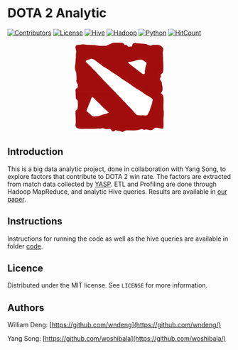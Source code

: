 # DOTA 2 Analytic



[![Contributors](https://img.shields.io/badge/contributors-2-green)](https://github.com/wndeng/DOTA-2-Analytic/graphs/contributors)
[![License](https://img.shields.io/pypi/l/ansicolortags.svg)](https://opensource.org/licenses/MIT)
[![Hive](https://img.shields.io/badge/made%20with-Hive-yellow)](https://hive.apache.org/)
[![Hadoop](https://img.shields.io/badge/made%20with-Hadoop-yellowgreen)](http://hadoop.apache.org/)
[![Python](https://img.shields.io/badge/made%20with-Python-blue)](https://www.python.org/)
[![HitCount](http://hits.dwyl.io/wndeng/DOTA-2-Analytic.svg)](http://hits.dwyl.io/wndeng/DOTA-2-Analytic)

<p align="center">
    <img src="other/dota2.png" alt="deleted" width="200"/>
</p>

## Introduction

This is a big data analytic project, done in collaboration with Yang Song, to explore factors that contribute to DOTA 2 win rate. The factors are extracted from match data collected by [YASP](http://academictorrents.com/details/5c5deeb6cfe1c944044367d2e7465fd8bd2f4acf). ETL and Profiling are done through Hadoop MapReduce, and analytic Hive queries. Results are available in [our paper](https://github.com/wndeng/DOTA-2-Analytic/blob/master/Paper.pdf). 

## Instructions

Instructions for running the code as well as the hive queries are available in folder [code](https://github.com/wndeng/DOTA-2-Analytic/tree/master/code). 

## Licence

Distributed under the MIT license. See ``LICENSE`` for more information.

## Authors

William Deng: [https://github.com/wndeng](https://github.com/wndeng/)

Yang Song: [https://github.com/woshibala](https://github.com/woshibala/)
